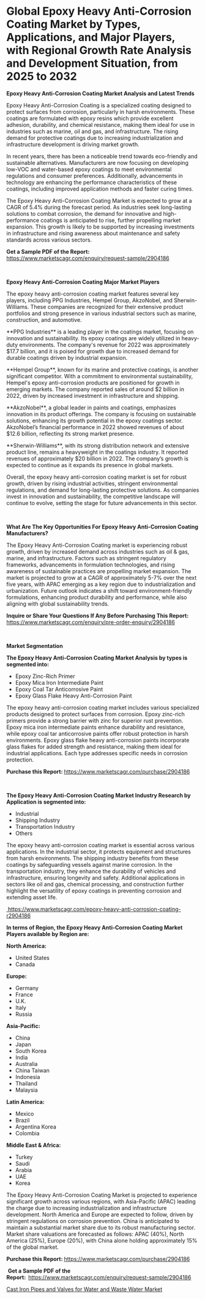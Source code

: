 <p><h1>Global Epoxy Heavy Anti-Corrosion Coating Market by Types, Applications, and Major Players, with Regional Growth Rate Analysis and Development Situation, from 2025 to 2032</h1></p><p><strong>Epoxy Heavy Anti-Corrosion Coating Market Analysis and Latest Trends</strong></p>
<p><p>Epoxy Heavy Anti-Corrosion Coating is a specialized coating designed to protect surfaces from corrosion, particularly in harsh environments. These coatings are formulated with epoxy resins which provide excellent adhesion, durability, and chemical resistance, making them ideal for use in industries such as marine, oil and gas, and infrastructure. The rising demand for protective coatings due to increasing industrialization and infrastructure development is driving market growth. </p><p>In recent years, there has been a noticeable trend towards eco-friendly and sustainable alternatives. Manufacturers are now focusing on developing low-VOC and water-based epoxy coatings to meet environmental regulations and consumer preferences. Additionally, advancements in technology are enhancing the performance characteristics of these coatings, including improved application methods and faster curing times. </p><p>The Epoxy Heavy Anti-Corrosion Coating Market is expected to grow at a CAGR of 5.4% during the forecast period. As industries seek long-lasting solutions to combat corrosion, the demand for innovative and high-performance coatings is anticipated to rise, further propelling market expansion. This growth is likely to be supported by increasing investments in infrastructure and rising awareness about maintenance and safety standards across various sectors.</p></p>
<p><strong>Get a Sample PDF of the Report:&nbsp;</strong> <a href="https://www.marketscagr.com/enquiry/request-sample/2904186?utm_campaign=2677&utm_medium=2&utm_source=Github&utm_content=ia&utm_term=12032025&utm_id=epoxy-heavy-anti-corrosion-coating">https://www.marketscagr.com/enquiry/request-sample/2904186</a></p>
<p>&nbsp;</p>
<p><strong>Epoxy Heavy Anti-Corrosion Coating Major Market Players</strong></p>
<p><p>The epoxy heavy anti-corrosion coating market features several key players, including PPG Industries, Hempel Group, AkzoNobel, and Sherwin-Williams. These companies are recognized for their extensive product portfolios and strong presence in various industrial sectors such as marine, construction, and automotive.</p><p>**PPG Industries** is a leading player in the coatings market, focusing on innovation and sustainability. Its epoxy coatings are widely utilized in heavy-duty environments. The company's revenue for 2022 was approximately $17.7 billion, and it is poised for growth due to increased demand for durable coatings driven by industrial expansion.</p><p>**Hempel Group**, known for its marine and protective coatings, is another significant competitor. With a commitment to environmental sustainability, Hempel's epoxy anti-corrosion products are positioned for growth in emerging markets. The company reported sales of around $2 billion in 2022, driven by increased investment in infrastructure and shipping.</p><p>**AkzoNobel**, a global leader in paints and coatings, emphasizes innovation in its product offerings. The company is focusing on sustainable solutions, enhancing its growth potential in the epoxy coatings sector. AkzoNobel’s financial performance in 2022 showed revenues of about $12.6 billion, reflecting its strong market presence.</p><p>**Sherwin-Williams**, with its strong distribution network and extensive product line, remains a heavyweight in the coatings industry. It reported revenues of approximately $20 billion in 2022. The company’s growth is expected to continue as it expands its presence in global markets.</p><p>Overall, the epoxy heavy anti-corrosion coating market is set for robust growth, driven by rising industrial activities, stringent environmental regulations, and demand for long-lasting protective solutions. As companies invest in innovation and sustainability, the competitive landscape will continue to evolve, setting the stage for future advancements in this sector.</p></p>
<p>&nbsp;</p>
<p><strong>What Are The Key Opportunities For Epoxy Heavy Anti-Corrosion Coating Manufacturers?</strong></p>
<p><p>The Epoxy Heavy Anti-Corrosion Coating market is experiencing robust growth, driven by increased demand across industries such as oil & gas, marine, and infrastructure. Factors such as stringent regulatory frameworks, advancements in formulation technologies, and rising awareness of sustainable practices are propelling market expansion. The market is projected to grow at a CAGR of approximately 5-7% over the next five years, with APAC emerging as a key region due to industrialization and urbanization. Future outlook indicates a shift toward environment-friendly formulations, enhancing product durability and performance, while also aligning with global sustainability trends.</p></p>
<p><strong>Inquire or Share Your Questions If Any Before Purchasing This Report:</strong> <a href="https://www.marketscagr.com/enquiry/pre-order-enquiry/2904186?utm_campaign=2677&utm_medium=2&utm_source=Github&utm_content=ia&utm_term=12032025&utm_id=epoxy-heavy-anti-corrosion-coating">https://www.marketscagr.com/enquiry/pre-order-enquiry/2904186</a></p>
<p>&nbsp;</p>
<p><strong>Market Segmentation</strong></p>
<p><strong>The Epoxy Heavy Anti-Corrosion Coating Market Analysis by types is segmented into:</strong></p>
<p><ul><li>Epoxy Zinc-Rich Primer</li><li>Epoxy Mica Iron Intermediate Paint</li><li>Epoxy Coal Tar Anticorrosive Paint</li><li>Epoxy Glass Flake Heavy Anti-Corrosion Paint</li></ul></p>
<p><p>The epoxy heavy anti-corrosion coating market includes various specialized products designed to protect surfaces from corrosion. Epoxy zinc-rich primers provide a strong barrier with zinc for superior rust prevention. Epoxy mica iron intermediate paints enhance durability and resistance, while epoxy coal tar anticorrosive paints offer robust protection in harsh environments. Epoxy glass flake heavy anti-corrosion paints incorporate glass flakes for added strength and resistance, making them ideal for industrial applications. Each type addresses specific needs in corrosion protection.</p></p>
<p><strong>Purchase this Report:&nbsp;</strong><a href="https://www.marketscagr.com/purchase/2904186?utm_campaign=2677&utm_medium=2&utm_source=Github&utm_content=ia&utm_term=12032025&utm_id=epoxy-heavy-anti-corrosion-coating">https://www.marketscagr.com/purchase/2904186</a></p>
<p>&nbsp;</p>
<p><strong>The Epoxy Heavy Anti-Corrosion Coating Market Industry Research by Application is segmented into:</strong></p>
<p><ul><li>Industrial</li><li>Shipping Industry</li><li>Transportation Industry</li><li>Others</li></ul></p>
<p><p>The epoxy heavy anti-corrosion coating market is essential across various applications. In the industrial sector, it protects equipment and structures from harsh environments. The shipping industry benefits from these coatings by safeguarding vessels against marine corrosion. In the transportation industry, they enhance the durability of vehicles and infrastructure, ensuring longevity and safety. Additional applications in sectors like oil and gas, chemical processing, and construction further highlight the versatility of epoxy coatings in preventing corrosion and extending asset life.</p></p>
<p><a href="https://www.marketscagr.com/epoxy-heavy-anti-corrosion-coating-r2904186?utm_campaign=2677&utm_medium=2&utm_source=Github&utm_content=ia&utm_term=12032025&utm_id=epoxy-heavy-anti-corrosion-coating">&nbsp;https://www.marketscagr.com/epoxy-heavy-anti-corrosion-coating-r2904186</a></p>
<p><strong>In terms of Region, the Epoxy Heavy Anti-Corrosion Coating Market Players available by Region are:</strong></p>
<p>
    <p> <strong> North America: </strong>
        <ul>
            <li>United States</li>
            <li>Canada</li>
        </ul>
        </p> 
    <p> <strong> Europe: </strong>
        <ul>
            <li>Germany</li>
            <li>France</li>
            <li>U.K.</li>
            <li>Italy</li>
            <li>Russia</li>
        </ul>
        </p> 
    <p> <strong> Asia-Pacific: </strong>
        <ul>
            <li>China</li>
            <li>Japan</li>
            <li>South Korea</li>
            <li>India</li>
            <li>Australia</li>
            <li>China Taiwan</li>
            <li>Indonesia</li>
            <li>Thailand</li>
            <li>Malaysia</li>
        </ul>
        </p> 
    <p> <strong> Latin America: </strong>
        <ul>
            <li>Mexico</li>
            <li>Brazil</li>
            <li>Argentina Korea</li>
            <li>Colombia</li>
        </ul>
        </p> 
    <p> <strong> Middle East & Africa: </strong>
        <ul>
            <li>Turkey</li>
            <li>Saudi</li>
            <li>Arabia</li>
            <li>UAE</li>
            <li>Korea</li>
        </ul>
    </p>
    </p>
<p><p>The Epoxy Heavy Anti-Corrosion Coating Market is projected to experience significant growth across various regions, with Asia-Pacific (APAC) leading the charge due to increasing industrialization and infrastructure development. North America and Europe are expected to follow, driven by stringent regulations on corrosion prevention. China is anticipated to maintain a substantial market share due to its robust manufacturing sector. Market share valuations are forecasted as follows: APAC (40%), North America (25%), Europe (20%), with China alone holding approximately 15% of the global market.</p></p>
<p><strong>Purchase this Report: </strong><a href="https://www.marketscagr.com/purchase/2904186?utm_campaign=2677&utm_medium=2&utm_source=Github&utm_content=ia&utm_term=12032025&utm_id=epoxy-heavy-anti-corrosion-coating">https://www.marketscagr.com/purchase/2904186</a></p>
<p>&nbsp;<strong>Get a Sample PDF of the Report:&nbsp;&nbsp;</strong><a href="https://www.marketscagr.com/enquiry/request-sample/2904186?utm_campaign=2677&utm_medium=2&utm_source=Github&utm_content=ia&utm_term=12032025&utm_id=epoxy-heavy-anti-corrosion-coating">https://www.marketscagr.com/enquiry/request-sample/2904186</a></p>
<p><strong></strong></p>
<p><p><a href="https://github.com/nsmifidget3/Market-Research-Report-List-1/blob/main/cast-iron-pipes-and-valves-for-water-and-waste-water-market.md?utm_campaign=2677&utm_medium=2&utm_source=Github&utm_content=ia&utm_term=12032025&utm_id=epoxy-heavy-anti-corrosion-coating">Cast Iron Pipes and Valves for Water and Waste Water Market</a></p></p>